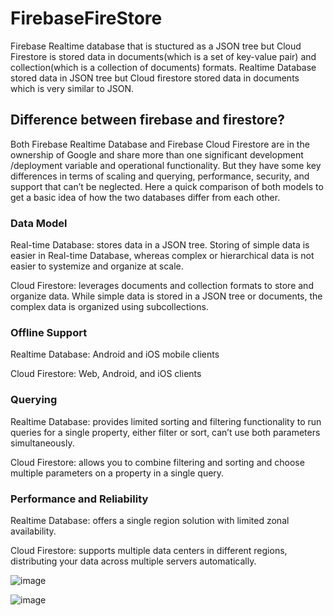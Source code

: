# FirebaseFireStore

Firebase Realtime database that is stuctured as a JSON tree but Cloud Firestore is stored data in documents(which is a set of key-value pair) and collection(which is a collection of documents) formats. Realtime Database stored data in JSON tree but Cloud firestore stored data in documents which is very similar to JSON.

## Difference between firebase and firestore?

Both Firebase Realtime Database and Firebase Cloud Firestore are in the ownership of Google and share more than one significant development /deployment variable and operational functionality. But they have some key differences in terms of scaling and querying, performance, security, and support that can’t be neglected. Here a quick comparison of both models to get a basic idea of how the two databases differ from each other.

### Data Model

Real-time Database: stores data in a JSON tree. Storing of simple data is easier in Real-time Database, whereas complex or hierarchical data is not easier to systemize and organize at scale.

Cloud Firestore: leverages documents and collection formats to store and organize data. While simple data is stored in a JSON tree or documents, the complex data is organized using subcollections.

### Offline Support

Realtime Database: Android and iOS mobile clients

Cloud Firestore: Web, Android, and iOS clients

### Querying

Realtime Database: provides limited sorting and filtering functionality to run queries for a single property, either filter or sort, can’t use both parameters simultaneously.

Cloud Firestore: allows you to combine filtering and sorting and choose multiple parameters on a property in a single query.

### Performance and Reliability

Realtime Database: offers a single region solution with limited zonal availability.

Cloud Firestore: supports multiple data centers in different regions, distributing your data across multiple servers automatically. 

![image](https://user-images.githubusercontent.com/39657409/79266164-c6a2ea00-7eb4-11ea-8567-ca3b49a14a35.png)

![image](https://user-images.githubusercontent.com/39657409/79337290-d6690f80-7f42-11ea-9a88-3c395b8720d4.png)

